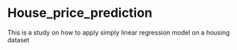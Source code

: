 # House_price_prediction
This is a study on how to apply simply linear regression model on a housing dataset
